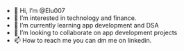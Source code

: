 - 👋 Hi, I’m @Elu007
- 👀 I’m interested in technology and finance.
- 🌱 I’m currently learning app development and DSA
- 💞️ I’m looking to collaborate on app development projects
- 📫 How to reach me you can dm me on linkedin.

<!---
Elu007/Elu007 is a ✨ special ✨ repository because its `README.md` (this file) appears on your GitHub profile.
You can click the Preview link to take a look at your changes.
--->
